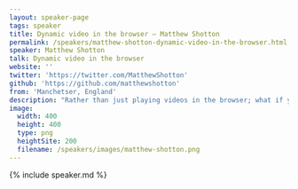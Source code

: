 ```yaml
---
layout: speaker-page
tags: speaker
title: Dynamic video in the browser – Matthew Shotton
permalink: /speakers/matthew-shotton-dynamic-video-in-the-browser.html
speaker: Matthew Shotton
talk: Dynamic video in the browser
website: ''
twitter: 'https://twitter.com/MatthewShotton'
github: 'https://github.com/matthewshotton'
from: 'Manchetser, England'
description: "Rather than just playing videos in the browser; what if you could edit and composite them on the fly? \n\nJust as the Web Audio API allowed for dynamic audio manipulation, we can now do similar things for video, opening up the creative possibilities for interactive visual experiences on the web.\n\nIn this talk I'll show you how, with some live coded demos using an open source library. I'll also talk about how the BBC is using these techniques to explore the future of TV.\n"
image:
  width: 400
  height: 400
  type: png
  heightSite: 200
  filename: /speakers/images/matthew-shotton.png
---
```


{% include speaker.md %}
